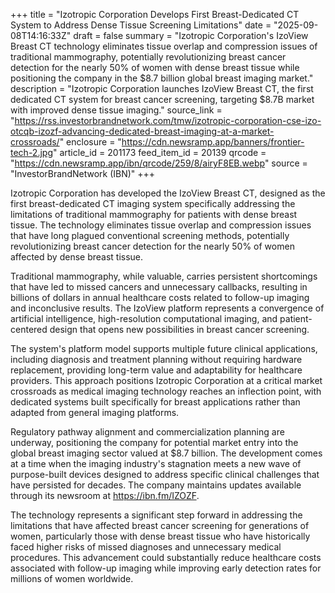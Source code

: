 +++
title = "Izotropic Corporation Develops First Breast-Dedicated CT System to Address Dense Tissue Screening Limitations"
date = "2025-09-08T14:16:33Z"
draft = false
summary = "Izotropic Corporation's IzoView Breast CT technology eliminates tissue overlap and compression issues of traditional mammography, potentially revolutionizing breast cancer detection for the nearly 50% of women with dense breast tissue while positioning the company in the $8.7 billion global breast imaging market."
description = "Izotropic Corporation launches IzoView Breast CT, the first dedicated CT system for breast cancer screening, targeting $8.7B market with improved dense tissue imaging."
source_link = "https://rss.investorbrandnetwork.com/tmw/izotropic-corporation-cse-izo-otcqb-izozf-advancing-dedicated-breast-imaging-at-a-market-crossroads/"
enclosure = "https://cdn.newsramp.app/banners/frontier-tech-2.jpg"
article_id = 201173
feed_item_id = 20139
qrcode = "https://cdn.newsramp.app/ibn/qrcode/259/8/airyF8EB.webp"
source = "InvestorBrandNetwork (IBN)"
+++

<p>Izotropic Corporation has developed the IzoView Breast CT, designed as the first breast-dedicated CT imaging system specifically addressing the limitations of traditional mammography for patients with dense breast tissue. The technology eliminates tissue overlap and compression issues that have long plagued conventional screening methods, potentially revolutionizing breast cancer detection for the nearly 50% of women affected by dense breast tissue.</p><p>Traditional mammography, while valuable, carries persistent shortcomings that have led to missed cancers and unnecessary callbacks, resulting in billions of dollars in annual healthcare costs related to follow-up imaging and inconclusive results. The IzoView platform represents a convergence of artificial intelligence, high-resolution computational imaging, and patient-centered design that opens new possibilities in breast cancer screening.</p><p>The system's platform model supports multiple future clinical applications, including diagnosis and treatment planning without requiring hardware replacement, providing long-term value and adaptability for healthcare providers. This approach positions Izotropic Corporation at a critical market crossroads as medical imaging technology reaches an inflection point, with dedicated systems built specifically for breast applications rather than adapted from general imaging platforms.</p><p>Regulatory pathway alignment and commercialization planning are underway, positioning the company for potential market entry into the global breast imaging sector valued at $8.7 billion. The development comes at a time when the imaging industry's stagnation meets a new wave of purpose-built devices designed to address specific clinical challenges that have persisted for decades. The company maintains updates available through its newsroom at <a href="https://ibn.fm/IZOZF" rel="nofollow" target="_blank">https://ibn.fm/IZOZF</a>.</p><p>The technology represents a significant step forward in addressing the limitations that have affected breast cancer screening for generations of women, particularly those with dense breast tissue who have historically faced higher risks of missed diagnoses and unnecessary medical procedures. This advancement could substantially reduce healthcare costs associated with follow-up imaging while improving early detection rates for millions of women worldwide.</p>